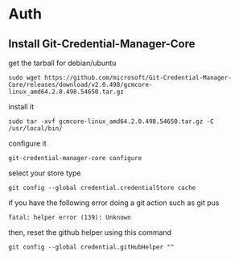# Auth

## Install Git-Credential-Manager-Core

get the tarball for debian/ubuntu

`sudo wget https://github.com/microsoft/Git-Credential-Manager-Core/releases/download/v2.0.498/gcmcore-linux_amd64.2.0.498.54650.tar.gz`

install it

`sudo tar -xvf gcmcore-linux_amd64.2.0.498.54650.tar.gz -C /usr/local/bin/`

configure it

`git-credential-manager-core configure`

select your store type

`git config --global credential.credentialStore cache`

if you have the following error doing a git action such as git pus

`fatal: helper error (139): Unknown`

then, reset the github helper using this command

`git config --global credential.gitHubHelper ""`
